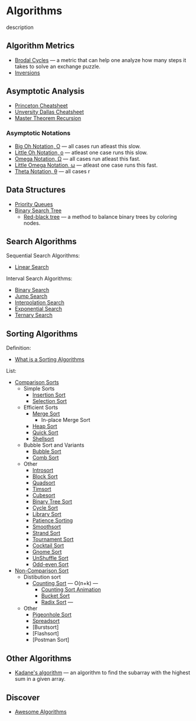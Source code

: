 # Algorithms

description

## Algorithm Metrics

- [Brodal Cycles](https://nicklas.xyz/dm507f20/uge6/uge6.html) — a metric that can help one analyze how many steps it takes to solve an exchange puzzle.
- [Inversions](https://en.wikipedia.org/wiki/Inversion_(discrete_mathematics))

## Asymptotic Analysis

- [Princeton Cheatsheet](https://algs4.cs.princeton.edu/cheatsheet/)
- [Unversity Dallas Cheatsheet](https://personal.utdallas.edu/~chandra/documents/4349/cheat.pdf)
- [Master Theorem Recursion](https://en.wikipedia.org/wiki/Master_theorem_(analysis_of_algorithms))

### Asymptotic Notations

- [Big Oh Notation, Ο](https://www2.cs.arizona.edu/classes/cs345/summer14/files/bigO.pdf) — all cases run atleast this slow.
- [Little Oh Notation, o](https://www2.cs.arizona.edu/classes/cs345/summer14/files/bigO.pdf) — atleast one case runs this slow.
- [Omega Notation, Ω](https://www2.cs.arizona.edu/classes/cs345/summer14/files/bigO.pdf) — all cases run atleast this fast.
- [Little Omega Notation, ω](https://www2.cs.arizona.edu/classes/cs345/summer14/files/bigO.pdf) — atleast one case runs this fast.
- [Theta Notation, θ](https://www2.cs.arizona.edu/classes/cs345/summer14/files/bigO.pdf) — all cases r

## Data Structures

- [Priority Queues](https://en.wikipedia.org/wiki/Priority_queue)
- [Binary Search Tree](https://en.wikipedia.org/wiki/Binary_search_tree)
  - [Red-black tree](https://en.wikipedia.org/wiki/Red–black_tree) — a method to balance binary trees by coloring nodes.

## Search Algorithms

Sequential Search Algorithms:

- [Linear Search](https://www.geeksforgeeks.org/linear-search/)

Interval Search Algorithms:

- [Binary Search](https://www.geeksforgeeks.org/binary-search/)
- [Jump Search](https://www.geeksforgeeks.org/jump-search/)
- [Interpolation Search](https://www.geeksforgeeks.org/interpolation-search/)
- [Exponential Search](https://www.geeksforgeeks.org/exponential-search/)
- [Ternary Search](https://www.geeksforgeeks.org/ternary-search/)

## Sorting Algorithms

Definition:

- [What is a Sorting Algorithms](https://en.wikipedia.org/wiki/Sorting_algorithm)

List:

- [Comparison Sorts](https://en.wikipedia.org/wiki/Comparison_sort)
  - Simple Sorts
    - [Insertion Sort](https://en.wikipedia.org/wiki/Insertion_sort)
    - [Selection Sort](https://en.wikipedia.org/wiki/Selection_sort)
  - Efficient Sorts
    - [Merge Sort](https://en.wikipedia.org/wiki/Merge_sort)
      - In-place Merge Sort
    - [Heap Sort](https://en.wikipedia.org/wiki/Heapsort)
    - [Quick Sort](https://en.wikipedia.org/wiki/Quicksort)
    - [Shellsort](https://en.wikipedia.org/wiki/Shellsort)
  - Bubble Sort and Variants
    - [Bubble Sort](https://en.wikipedia.org/wiki/Bubble_sort)
    - [Comb Sort](https://en.wikipedia.org/wiki/Comb_sort)
  - Other
    - [Introsort](https://en.wikipedia.org/wiki/Introsort)
    - [Block Sort](https://en.wikipedia.org/wiki/Block_sort)
    - [Quadsort](https://github.com/scandum/quadsort)
    - [Timsort](https://en.wikipedia.org/wiki/Timsort)
    - [Cubesort](https://en.wikipedia.org/wiki/Cubesort)
    - [Binary Tree Sort](https://en.wikipedia.org/wiki/Tree_sort)
    - [Cycle Sort](https://en.wikipedia.org/wiki/Cycle_sort)
    - [Library Sort](https://en.wikipedia.org/wiki/Library_sort)
    - [Patience Sorting](https://en.wikipedia.org/wiki/Patience_sorting)
    - [Smoothsort](https://en.wikipedia.org/wiki/Smoothsort)
    - [Strand Sort](https://en.wikipedia.org/wiki/Strand_sort)
    - [Tournament Sort](https://en.wikipedia.org/wiki/Tournament_sort)
    - [Cocktail Sort](https://en.wikipedia.org/wiki/Cocktail_shaker_sort)
    - [Gnome Sort](https://en.wikipedia.org/wiki/Gnome_sort)
    - [UnShuffle Sort](https://xlinux.nist.gov/dads/HTML/unshufflsort.html)
    - [Odd-even Sort](https://en.wikipedia.org/wiki/Odd–even_sort)
- [Non-Comparison Sort](https://en.wikipedia.org/wiki/Sorting_algorithm#Non-comparison_sorts)
  - Distibution sort
    - [Counting Sort](https://en.wikipedia.org/wiki/Counting_sort) — O(n+k) —
      - [Counting Sort Animation](http://www.cs.miami.edu/home/burt/learning/Csc517.091/workbook/countingsort.html)
      - [Bucket Sort](https://en.wikipedia.org/wiki/Bucket_sort)
      - [Radix Sort](https://en.wikipedia.org/wiki/Radix_sort) —
  - Other
    - [Pigeonhole Sort](https://en.wikipedia.org/wiki/Pigeonhole_sort)
    - [Spreadsort](https://en.wikipedia.org/wiki/Spreadsort)
    - [Burstsort]
    - [Flashsort]
    - [Postman Sort]

## Other Algorithms

- [Kadane's algorithm](https://en.wikipedia.org/wiki/Maximum_subarray_problem#Kadane's_algorithm) — an algorithm to find the subarray with the highest sum in a given array.

## Discover

- [Awesome Algorithms](https://github.com/tayllan/awesome-algorithms#readme)
